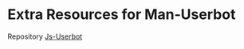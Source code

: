 # Extra Resources for Man-Userbot
Repository [Js-Userbot](https://github.com/hdiiofficial/Js-Userbot)